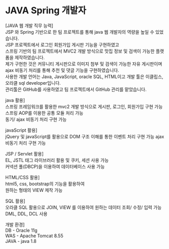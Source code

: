 # JAVA Spring 개발자       
     
      
   
[JAVA 웹 개발 직무 능력]   
JSP 와 Spring 기반으로 한 팀 프로젝트를 통해 java 웹 개발자의 역량을 높일 수 있었습니다.   
JSP 프로젝트에서 로그인 회원가입 게시판 기능을 구현하였고   
스프링 기반의 팀 프로젝트에서 MVC2 개발 방식으로 맛집 정보 및 검색이 가능한 플랫폼을 제작하였습니다.   
제가 구현한 것은 커뮤니티 게시판으로 이미지 첨부 및 검색이 가능한 자유 게시판이며   
ajax 비동기 처리를 통해 추천 및 댓글 기능을 구현하였습니다.   
사용한 개발 언어는 Java, JavaScript, oracle SQL, HTML이고 개발 툴은 이클립스, 오라클 sql developer입니다.   
관리툴은 GitHub를 사용하였고 팀 프로젝트에서 GitHub 관리를 맡았습니다.  
    
java 활용]    
스프링 프레임워크를 활용한 mvc2 개발 방식으로 게시판, 로그인, 회원가입 구현 가능    
스프링 AOP를 이용한 공통 모듈 처리 가능    
동기/ ajax 비동기 처리 구현 가능    
    
javaScript 활용]    
jQuery 및 javaScript를 활용으로 DOM 구조 이해를 통한 이벤트 처리 구현 가능
ajax 비동기 처리 구현 가능

JSP / Servlet 활용]    
EL, JSTL 태그 라이브러리 활용 및 쿠키, 세션 사용 가능    
커넥션 풀(DBCP)을 이용하여 데이터베이스 사용 가능    

HTML/CSS 활용]    
html5, css, bootstrap의 기능을 활용하여    
원하는 형태의 VIEW 제작 가능    
    
SQL 활용]    
오라클 SQL 활용으로 JOIN, VIEW 를 이용하여 원하는 데이터 조회/ 수정/ 입력 가능    
DML, DDL, DCL 사용    
    
개발 환경]    
DB - Oracle 11g   
WAS - Apache Tomcat 8.55   
JAVA - java 1.8    
    

